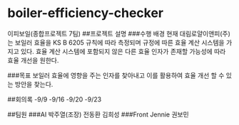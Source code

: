 # boiler-efficiency-checker
이피보일(종합프로젝트 7팀)
##프로젝트 설명
###수행 배경
현재 대림로얄이앤피(주)는 보일러 효율을 KS B 6205 규칙에 따라 측정되며 규정에 따른 효율 계산 시스템을 가지고 있다. 효율 계산 시스템에 포함되지 않은 다른 효율 인자가 존재할 가능성에 따라 효율 개선을 원한다.

###목표
보일러 효율에 영향을 주는 인자를 찾아내고 이를 활용하여 효율 개선 할 수 있는 방안을 찾는다.

##회의록
-9/9
-9/16
-9/20
-9/23

##팀원
###AI
박주열(조장)
전동환
김희성
###Front
Jennie
권보민
